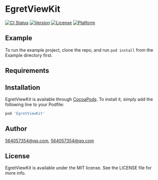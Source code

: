 # EgretViewKit

[![CI Status](https://img.shields.io/travis/564057354@qq.com/EgretViewKit.svg?style=flat)](https://travis-ci.org/564057354@qq.com/EgretViewKit)
[![Version](https://img.shields.io/cocoapods/v/EgretViewKit.svg?style=flat)](https://cocoapods.org/pods/EgretViewKit)
[![License](https://img.shields.io/cocoapods/l/EgretViewKit.svg?style=flat)](https://cocoapods.org/pods/EgretViewKit)
[![Platform](https://img.shields.io/cocoapods/p/EgretViewKit.svg?style=flat)](https://cocoapods.org/pods/EgretViewKit)

## Example

To run the example project, clone the repo, and run `pod install` from the Example directory first.

## Requirements

## Installation

EgretViewKit is available through [CocoaPods](https://cocoapods.org). To install
it, simply add the following line to your Podfile:

```ruby
pod 'EgretViewKit'
```

## Author

564057354@qq.com, 564057354@qq.com

## License

EgretViewKit is available under the MIT license. See the LICENSE file for more info.
